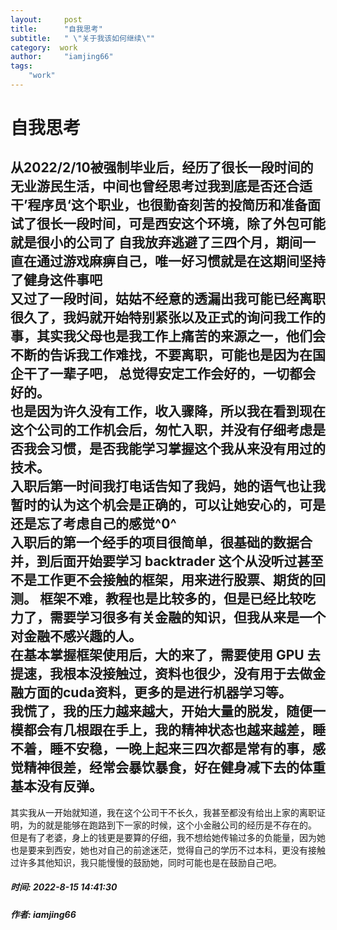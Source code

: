 ```yaml
--- 
layout:     post
title:      "自我思考"
subtitle:   " \"关于我该如何继续\""
category:  work
author:     "iamjing66"
tags:
    "work"
---  
```


# 自我思考
从2022/2/10被强制毕业后，经历了很长一段时间的无业游民生活，中间也曾经思考过我到底是否还合适干’程序员‘这个职业，也很勤奋刻苦的投简历和准备面试了很长一段时间，可是西安这个环境，除了外包可能就是很小的公司了
自我放弃逃避了三四个月，期间一直在通过游戏麻痹自己，唯一好习惯就是在这期间坚持了健身这件事吧  
又过了一段时间，姑姑不经意的透漏出我可能已经离职很久了，我妈就开始特别紧张以及正式的询问我工作的事，其实我父母也是我工作上痛苦的来源之一，他们会不断的告诉我工作难找，不要离职，可能也是因为在国企干了一辈子吧，
总觉得安定工作会好的，一切都会好的。  
也是因为许久没有工作，收入骤降，所以我在看到现在这个公司的工作机会后，匆忙入职，并没有仔细考虑是否我会习惯，是否我能学习掌握这个我从来没有用过的技术。  
入职后第一时间我打电话告知了我妈，她的语气也让我暂时的认为这个机会是正确的，可以让她安心的，可是还是忘了考虑自己的感觉^0^  
入职后的第一个经手的项目很简单，很基础的数据合并，到后面开始要学习 backtrader 这个从没听过甚至不是工作更不会接触的框架，用来进行股票、期货的回测。
框架不难，教程也是比较多的，但是已经比较吃力了，需要学习很多有关金融的知识，但我从来是一个对金融不感兴趣的人。  
在基本掌握框架使用后，大的来了，需要使用 GPU 去提速，我根本没接触过，资料也很少，没有用于去做金融方面的cuda资料，更多的是进行机器学习等。  
我慌了，我的压力越来越大，开始大量的脱发，随便一模都会有几根跟在手上，我的精神状态也越来越差，睡不着，睡不安稳，一晚上起来三四次都是常有的事，感觉精神很差，经常会暴饮暴食，好在健身减下去的体重基本没有反弹。  
---  
其实我从一开始就知道，我在这个公司干不长久，我甚至都没有给出上家的离职证明，为的就是能够在跑路到下一家的时候，这个小金融公司的经历是不存在的。  
但是有了老婆，身上的钱更是要算的仔细，我不想给她传输过多的负能量，因为她也是要来到西安，她也对自己的前途迷茫，觉得自己的学历不过本科，更没有接触过许多其他知识，我只能慢慢的鼓励她，同时可能也是在鼓励自己吧。  


##### 时间: 2022-8-15 14:41:30

##### 作者: **iamjing66**
